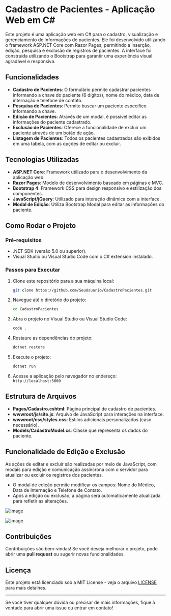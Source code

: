 # Cadastro de Pacientes - Aplicação Web em C#

Este projeto é uma aplicação web em C# para o cadastro, visualização e gerenciamento de informações de pacientes. Ele foi desenvolvido utilizando o framework ASP.NET Core com Razor Pages, permitindo a inserção, edição, pesquisa e exclusão de registros de pacientes. A interface foi construída utilizando o Bootstrap para garantir uma experiência visual agradável e responsiva.

## Funcionalidades

- **Cadastro de Pacientes**: O formulário permite cadastrar pacientes informando a chave do paciente (6 dígitos), nome do médico, data de internação e telefone de contato.
- **Pesquisa de Pacientes**: Permite buscar um paciente específico informando a chave.
- **Edição de Pacientes**: Através de um modal, é possível editar as informações do paciente cadastrado.
- **Exclusão de Pacientes**: Oferece a funcionalidade de excluir um paciente através de um botão de ação.
- **Listagem de Pacientes**: Todos os pacientes cadastrados são exibidos em uma tabela, com as opções de editar ou excluir.

## Tecnologias Utilizadas

- **ASP.NET Core**: Framework utilizado para o desenvolvimento da aplicação web.
- **Razor Pages**: Modelo de desenvolvimento baseado em páginas e MVC.
- **Bootstrap 4**: Framework CSS para design responsivo e estilização dos componentes.
- **JavaScript/jQuery**: Utilizado para interação dinâmica com a interface.
- **Modal de Edição**: Utiliza Bootstrap Modal para editar as informações do paciente.

## Como Rodar o Projeto

### Pré-requisitos

- .NET SDK (versão 5.0 ou superior).
- Visual Studio ou Visual Studio Code com o C# extension instalado.

### Passos para Executar

1. Clone este repositório para a sua máquina local:
    ```bash
    git clone https://github.com/SeuUsuario/CadastroPacientes.git
    ```

2. Navegue até o diretório do projeto:
    ```bash
    cd CadastroPacientes
    ```

3. Abra o projeto no Visual Studio ou Visual Studio Code:
    ```bash
    code .
    ```

4. Restaure as dependências do projeto:
    ```bash
    dotnet restore
    ```

5. Execute o projeto:
    ```bash
    dotnet run
    ```

6. Acesse a aplicação pelo navegador no endereço: `http://localhost:5000`

## Estrutura de Arquivos

- **Pages/Cadastro.cshtml**: Página principal de cadastro de pacientes.
- **wwwroot/js/site.js**: Arquivo de JavaScript para interações na interface.
- **wwwroot/css/styles.css**: Estilos adicionais personalizados (caso necessário).
- **Models/CadastroModel.cs**: Classe que representa os dados do paciente.

## Funcionalidade de Edição e Exclusão

As ações de editar e excluir são realizadas por meio de JavaScript, com modais para edição e comunicação assíncrona com o servidor para atualizar ou excluir os registros dos pacientes.

- O modal de edição permite modificar os campos: Nome do Médico, Data de Internação e Telefone de Contato.
- Após a edição ou exclusão, a página será automaticamente atualizada para refletir as alterações.

![image](https://github.com/user-attachments/assets/3ccb10b7-2e38-43cd-a711-f585e003b01e)

![image](https://github.com/user-attachments/assets/9ec5aaf7-1782-48cf-8cce-b3a673d09837)


## Contribuições

Contribuições são bem-vindas! Se você deseja melhorar o projeto, pode abrir uma **pull request** ou sugerir novas funcionalidades.

## Licença

Este projeto está licenciado sob a MIT License - veja o arquivo [LICENSE](LICENSE) para mais detalhes.

---

Se você tiver qualquer dúvida ou precisar de mais informações, fique à vontade para abrir uma issue ou entrar em contato!
